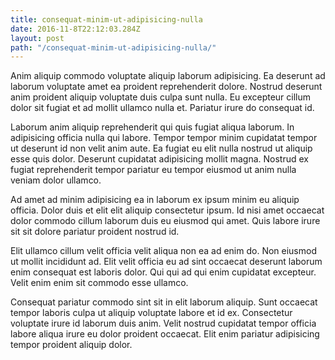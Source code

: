 ```yaml
---
title: consequat-minim-ut-adipisicing-nulla
date: 2016-11-8T22:12:03.284Z
layout: post
path: "/consequat-minim-ut-adipisicing-nulla/"
---
```


Anim aliquip commodo voluptate aliquip laborum adipisicing. Ea deserunt ad laborum voluptate amet ea proident reprehenderit dolore. Nostrud deserunt anim proident aliquip voluptate duis culpa sunt nulla. Eu excepteur cillum dolor sit fugiat et ad mollit ullamco nulla et. Pariatur irure do consequat id.

Laborum anim aliquip reprehenderit qui quis fugiat aliqua laborum. In adipisicing officia nulla qui labore. Tempor tempor minim cupidatat tempor ut deserunt id non velit anim aute. Ea fugiat eu elit nulla nostrud ut aliquip esse quis dolor. Deserunt cupidatat adipisicing mollit magna. Nostrud ex fugiat reprehenderit tempor pariatur eu tempor eiusmod ut anim nulla veniam dolor ullamco.

Ad amet ad minim adipisicing ea in laborum ex ipsum minim eu aliquip officia. Dolor duis et elit elit aliquip consectetur ipsum. Id nisi amet occaecat dolor commodo cillum laborum duis eu eiusmod qui amet. Quis labore irure sit sit dolore pariatur proident nostrud id.

Elit ullamco cillum velit officia velit aliqua non ea ad enim do. Non eiusmod ut mollit incididunt ad. Elit velit officia eu ad sint occaecat deserunt laborum enim consequat est laboris dolor. Qui qui ad qui enim cupidatat excepteur. Velit enim enim sit commodo esse ullamco.

Consequat pariatur commodo sint sit in elit laborum aliquip. Sunt occaecat tempor laboris culpa ut aliquip voluptate labore et id ex. Consectetur voluptate irure id laborum duis anim. Velit nostrud cupidatat tempor officia labore aliqua irure eu dolor proident occaecat. Elit enim pariatur adipisicing tempor proident aliquip dolor.